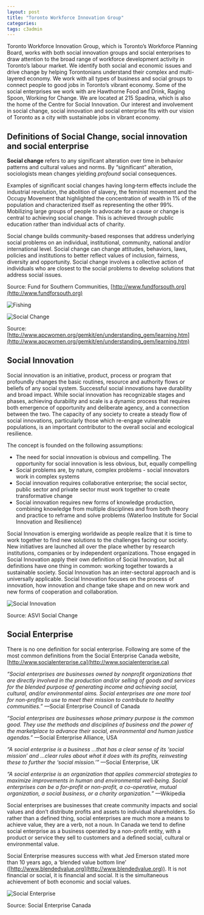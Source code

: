 ```yaml
---
layout: post
title: "Toronto Workforce Innovation Group"
categories:
tags: c3admin
---
```

Toronto Workforce Innovation Group, which is Toronto’s Workforce Planning Board, works with both social innovation groups and social enterprises to draw attention to the broad range of workforce development activity in Toronto’s labour market. We identify both social and economic issues and drive change by helping Torontonians understand their complex and multi-layered economy. We work with all types of business and social groups to connect people to good jobs in Toronto’s vibrant economy. Some of the social enterprises we work with are Hawthorne Food and Drink, Raging Spoon, Working for Change. We are located at 215 Spadina, which is also the home of the Centre for Social Innovation. Our interest and involvement in social change, social innovation and social enterprise fits with our vision of Toronto as a city with sustainable jobs in vibrant economy.

## Definitions of Social Change, social innovation and social enterprise
**Social change** refers to any significant alteration over time in behavior patterns and cultural values and norms. By “significant” alteration, sociologists mean changes yielding *profound* social consequences.

Examples of significant social changes having long‐term effects include the industrial revolution, the abolition of slavery, the feminist movement and the Occupy Movement that highlighted the concentration of wealth in 1% of the population and characterized itself as representing the other 99%.  Mobilizing large groups of people to advocate for a cause or change is central to achieving social change. This is achieved through public education rather than individual acts of charity.

Social change builds community-based responses that address underlying social problems on an individual, institutional, community, national and/or international level. Social change can change attitudes, behaviors, laws, policies and institutions to better reflect values of inclusion, fairness, diversity and opportunity. Social change involves a collective action of individuals who are closest to the social problems to develop solutions that address social issues.

Source: Fund for Southern Communities, [http://www.fundforsouth.org](http://www.fundforsouth.org)

![Fishing](http://i.imgur.com/hSGBLV9.png)

![Social Change](http://i.imgur.com/BpAznko.png)

Source: [http://www.apcwomen.org/gemkit/en/understanding_gem/learning.htm](http://www.apcwomen.org/gemkit/en/understanding_gem/learning.htm)

## Social Innovation
Social innovation is an initiative, product, process or program that profoundly changes the basic routines, resource and authority flows or beliefs of any social system. Successful social innovations have durability and broad impact. While social innovation has recognizable stages and phases, achieving durability and scale is a dynamic process that requires both emergence of opportunity and deliberate agency, and a connection between the two. The capacity of any society to create a steady flow of social innovations, particularly those which re-engage vulnerable populations, is an important contributor to the overall social and ecological resilience.

The concept is founded on the following assumptions:

* The need for social innovation is obvious and compelling. The opportunity for social innovation is less obvious, but, equally compelling
* Social problems are, by nature, complex problems - social innovators work in complex systems
* Social innovation requires collaborative enterprise; the social sector, public sector and private sector must work together to create transformative change
* Social innovation requires new forms of knowledge production, combining knowledge from multiple disciplines and from both theory and practice to reframe and solve problems (Waterloo Institute for Social Innovation and Resilience)

Social Innovation is emerging worldwide as people realize that it is time to work together to find new solutions to the challenges facing our society. New initiatives are launched all over the place whether by research institutions, companies or by independent organizations. Those engaged in Social Innovation apply their own definition of Social Innovation, but all definitions have one thing in common: working together towards a sustainable society. Social Innovation has an inter-sectoral approach and is universally applicable. Social Innovation focuses on the process of innovation, how innovation and change take shape and on new work and new forms of cooperation and collaboration.

![Social Innovation](http://i.imgur.com/gBnaDgt.png)

Source: ASVI Social Change

## Social Enterprise
There is no one definition for social enterprise. Following are some of the most common definitions from the Social Enterprise Canada website, [http://www.socialenterprise.ca](http://www.socialenterprise.ca)

*“Social enterprises are businesses owned by nonprofit organizations that are directly involved in the production and/or selling of goods and services for the blended purpose of generating income and achieving social, cultural, and/or environmental aims. Social enterprises are one more tool for non-profits to use to meet their mission to contribute to healthy communities.”* —Social Enterprise Council of Canada

*“Social enterprises are businesses whose primary purpose is the common good. They use the methods and disciplines of business and the power of the marketplace to advance their social, environmental and human justice agendas.”* —Social Enterprise Alliance, USA

*“A social enterprise is a business …that has a clear sense of its ‘social mission’ and …clear rules about what it does with its profits, reinvesting these to further the ‘social mission.’”* —Social Enterprise, UK

*“A social enterprise is an organization that applies commercial strategies to maximize improvements in human and environmental well-being.  Social enterprises can be a for-profit or non-profit, a co-operative, mutual organization, a social business, or a charity organization.”* —Wikipedia

Social enterprises are businesses that create community impacts and social values and don’t distribute profits and assets to individual shareholders. So rather than a defined thing, social enterprises are much more a means to achieve value, they are a verb, not a noun. In Canada we tend to define social enterprise as a business operated by a non-profit entity, with a product or service they sell to customers and a defined social, cultural or environmental value.

Social Enterprise measures success with what Jed Emerson stated more than 10 years ago, a ‘blended value bottom line’ ([http://www.blendedvalue.org](http://www.blendedvalue.org)). It is not financial or social, it is financial and social. It is the simultaneous achievement of both economic and social values.

![Social Enterprise](http://i.imgur.com/QhGbKvB.png)

Source: Social Enterprise Canada
